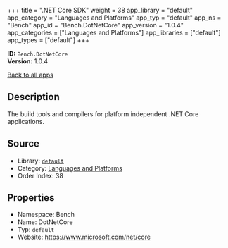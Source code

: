 ﻿+++
title = ".NET Core SDK"
weight = 38
app_library = "default"
app_category = "Languages and Platforms"
app_typ = "default"
app_ns = "Bench"
app_id = "Bench.DotNetCore"
app_version = "1.0.4"
app_categories = ["Languages and Platforms"]
app_libraries = ["default"]
app_types = ["default"]
+++

**ID:** `Bench.DotNetCore`  
**Version:** 1.0.4  
<!--more-->

[Back to all apps](/apps/)

## Description
The build tools and compilers for platform independent .NET Core applications.

## Source

* Library: [`default`](/app_libraries/default)
* Category: [Languages and Platforms](/app_categories/languages-and-platforms)
* Order Index: 38

## Properties

* Namespace: Bench
* Name: DotNetCore
* Typ: `default`
* Website: <https://www.microsoft.com/net/core>

